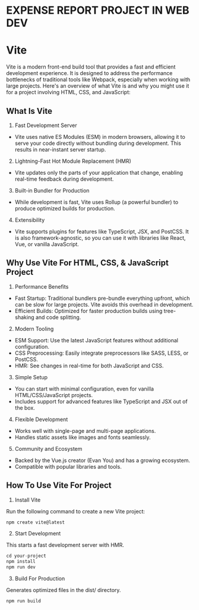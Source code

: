 # EXPENSE REPORT PROJECT IN WEB DEV


# Vite


Vite is a modern front-end build tool that provides a fast and efficient development experience. It is designed to address the performance bottlenecks of traditional tools like Webpack, especially when working with large projects. Here's an overview of what Vite is and why you might use it for a project involving HTML, CSS, and JavaScript:


## What Is Vite


1. Fast Development Server
  
  * Vite uses native ES Modules (ESM) in modern browsers, allowing it to serve your code directly without bundling during development. This results in near-instant server startup.

2. Lightning-Fast Hot Module Replacement (HMR)

  * Vite updates only the parts of your application that change, enabling real-time feedback during development.

3. Built-in Bundler for Production

  * While development is fast, Vite uses Rollup (a powerful bundler) to produce optimized builds for production.

4. Extensibility

  * Vite supports plugins for features like TypeScript, JSX, and PostCSS. It is also framework-agnostic, so you can use it with libraries like React, Vue, or vanilla JavaScript.


## Why Use Vite For HTML, CSS, & JavaScript Project


1. Performance Benefits

  * Fast Startup: Traditional bundlers pre-bundle everything upfront, which can be slow for large projects. Vite avoids this overhead in development.
  * Efficient Builds: Optimized for faster production builds using tree-shaking and code splitting.

2. Modern Tooling

  * ESM Support: Use the latest JavaScript features without additional configuration.
  * CSS Preprocessing: Easily integrate preprocessors like SASS, LESS, or PostCSS.
  * HMR: See changes in real-time for both JavaScript and CSS.

3. Simple Setup

  * You can start with minimal configuration, even for vanilla HTML/CSS/JavaScript projects.
  * Includes support for advanced features like TypeScript and JSX out of the box.

4. Flexible Development

  * Works well with single-page and multi-page applications.
  * Handles static assets like images and fonts seamlessly.

5. Community and Ecosystem

  * Backed by the Vue.js creator (Evan You) and has a growing ecosystem.
  * Compatible with popular libraries and tools.


## How To Use Vite For Project


1. Install Vite

Run the following command to create a new Vite project:

```javascript
npm create vite@latest
```

2. Start Development

This starts a fast development server with HMR.

```javascript
cd your-project
npm install
npm run dev
```

3. Build For Production

Generates optimized files in the dist/ directory.

```javascript
npm run build
```
